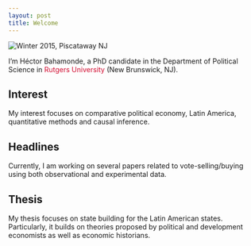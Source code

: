 ```yaml
---
layout: post
title: Welcome
---
```


![Winter 2015, Piscataway NJ]("/hbahamonde.github.io/images/profile/pic1.jpg")



<p class="lead">
I’m Héctor Bahamonde, a PhD candidate in the Department of Political Science in <span style="color:#d21034">Rutgers University</span> (New Brunswick, NJ). 
</p>



## Interest

My interest focuses on comparative political economy, Latin America, quantitative methods and causal inference.

## Headlines

Currently, I am working on several papers related to vote-selling/buying using both observational and experimental data. 

## Thesis

My thesis focuses on state building for the Latin American states. Particularly, it builds on theories proposed by political and development economists as well as economic historians.
